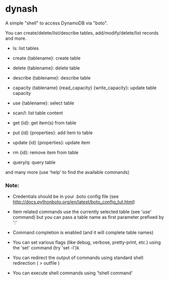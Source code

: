 dynash
======

A simple "shell" to access DynamoDB via "boto".

You can create/delete/list/describe tables, add/modify/delete/list records and more.

- ls: list tables

- create {tablename}: create table

- delete {tablename}: delete table

- describe {tablename}: describe table

- capacity {tablename} {read_capacity} {write_capacity}: update table capacity

- use {tablename}: select table

- scan/l: list table content

- get {id}: get item(s) from table

- put {id} {properties}: add item to table

- update {id} {properties}: update item

- rm {id}: remove item from table

- query/q: query table 

and many more (use 'help' to find the available commands)

### Note:

- Credentials should be in your .boto config file (see http://docs.pythonboto.org/en/latest/boto_config_tut.html)

- Item related commands use the currently selected table (see 'use' command) but you can pass a table name as first parameter prefixed by ':'
 
- Command completion is enabled (and it will complete table names)

- You can set various flags (like debug, verbose, pretty-print, etc.) using the 'set' command (try 'set -l')k

- You can redirect the output of commands using standard shell redirection ( > outfile )

- You can execute shell commands using '!shell command'

